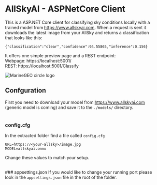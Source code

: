 # AllSkyAI - ASPNetCore Client

This is a ASP.NET Core client for classifying sky conditions locally with a trained model from https://www.allskyai.com. When a request is sent it downloads the latest image from your AllSky and returns a classification that looks like this:

```{"classification":"clear","confidence":94.55865,"inference":0.156}```


It offers one simple preview page and a REST endpoint:</br>
Webpage: https://localhost:5001/</br>
REST: https://localhost:5001/Classify

![MarineGEO circle logo](screenshot.jpg "MarineGEO logo")

## Confguration
First you need to download your model from https://www.allskyai.com (generic model is coming) and save it to the <code>./models/</code> directory. </br></br>

### config.cfg
In the extracted folder find a file called <code>config.cfg</code></br>
```
URL=https://<your-allsky>/image.jpg
MODEL=allskyai.onnx
```
Change these values to match your setup.

</br>
### appsettings.json
If you would like to change your running port please look in the <code>appsettings.json</code> file in the root of the folder.


